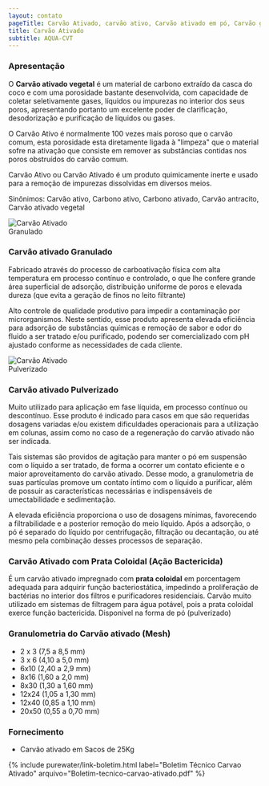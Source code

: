 ```yaml
---
layout: contato
pageTitle: Carvão Ativado, carvão ativo, Carvão ativado em pó, Carvão granulado, carbono ativado, carvão ativo vegetal, carvão ativado granulado, carvão com prata, carvão casca de coco, onde comprar carvão ativado, preço carvão ativado,
title: Carvão Ativado
subtitle: AQUA-CVT
---
```


### Apresentação

O **Carvão ativado vegetal** é um material de carbono extraído da casca do coco e com uma porosidade bastante desenvolvida, com capacidade de coletar seletivamente gases, líquidos ou impurezas no interior dos seus poros, apresentando portanto um excelente poder de clarificação, desodorização e purificação de líquidos ou gases.

O Carvão Ativo é normalmente 100 vezes mais poroso que o carvão comum, esta porosidade esta diretamente ligada à "limpeza" que o material sofre na ativação que consiste em remover as substâncias contidas nos poros obstruídos do carvão comum. 

Carvão Ativo ou Carvão Ativado é um produto quimicamente inerte e usado para a remoção de impurezas dissolvidas em diversos meios.

Sinônimos: Carvão ativo, Carbono ativo, Carbono ativado, Carvão antracito, Carvão ativado vegetal

<img class="img-responsive pull-left" style="max-width: 35%;" src="../../website/images/Carvão ativado granulado.jpg" alt="Carvão Ativado Granulado">


### **Carvão ativado Granulado** 
Fabricado através do processo de carboativação física com alta temperatura em processo contínuo e controlado, o que lhe confere grande área superficial de adsorção, distribuição uniforme de poros e elevada dureza (que evita a geração de finos no leito filtrante)

Alto controle de qualidade produtivo para impedir a contaminação por microrganismos. Neste sentido, esse produto apresenta elevada eficiência para adsorção de substâncias químicas e remoção de sabor e odor do fluido a ser tratado e/ou purificado, podendo ser comercializado com pH ajustado conforme as necessidades de cada cliente.

<img class="img-responsive pull-right" style="max-width: 30%;" src="../../website/images/carvao ativado pulverizado.jpg" alt="Carvão Ativado Pulverizado">

### **Carvão ativado Pulverizado** 
Muito utilizado para aplicação em fase líquida, em processo contínuo ou descontínuo. Esse produto é indicado para casos em que são requeridas dosagens variadas e/ou existem dificuldades operacionais para a utilização em colunas, assim como no caso de a regeneração do carvão ativado não ser indicada.

Tais sistemas são providos de agitação para manter o pó em suspensão com o líquido a ser tratado, de forma a ocorrer um contato eficiente e o maior aproveitamento do carvão ativado. Desse modo, a granulometria de suas partículas promove um contato íntimo com o líquido a purificar, além de possuir as características necessárias e indispensáveis de umectabilidade e sedimentação.

A elevada eficiência proporciona o uso de dosagens mínimas, favorecendo a filtrabilidade e a posterior remoção do meio líquido. Após a adsorção, o pó é separado do líquido por centrifugação, filtração ou decantação, ou até mesmo pela combinação desses processos de separação.

### **Carvão Ativado com Prata Coloidal (Ação Bactericida)**
É um carvão ativado impregnado com **prata coloidal** em porcentagem adequada para adquirir função bacteriostática, impedindo a proliferação de bactérias no interior dos filtros e purificadores residenciais.
Carvão muito utilizado em sistemas de filtragem para água potável, pois a prata coloidal exerce função bactericida.
Disponivel na forma de pó (pulverizado)

### Granulometria do Carvão ativado (Mesh)

- 2 x 3  (7,5 a 8,5 mm)
- 3 x 6  (4,10 a 5,0 mm)
- 6x10   (2,40 a 2,9 mm)
- 8x16   (1,60 a 2,0 mm)
- 8x30   (1,30 a 1,60 mm)
- 12x24  (1,05 a 1,30 mm)
- 12x40  (0,85 a 1,10 mm)
- 20x50  (0,55 a 0,70 mm)

### Fornecimento
- Carvão ativado em Sacos de 25Kg

{% include purewater/link-boletim.html 
   label="Boletim Técnico Carvao Ativado" 
   arquivo="Boletim-tecnico-carvao-ativado.pdf" %}
